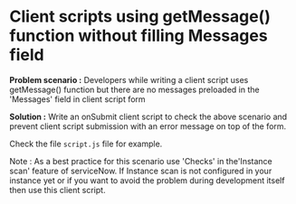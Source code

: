 # Client scripts using getMessage() function without filling Messages field

**Problem scenario :**
Developers while writing a client script uses getMessage() function but there are no messages preloaded in the 'Messages' field in client script form

**Solution :**
Write an onSubmit client script to check the above scenario and prevent client script submission with an error message on top of the form.

Check the file `script.js` file for example.

Note : As a best practice for this scenario use 'Checks' in the'Instance scan' feature of serviceNow. If Instance scan is not configured in your instance yet or if you want to avoid the problem during development itself then use this client script.
